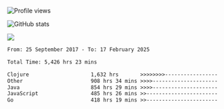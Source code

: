 ![Profile views](https://komarev.com/ghpvc/?username=liuchong)

![GitHub stats](https://github-readme-stats.vercel.app/api?username=liuchong&show_icons=true)

<img src="https://cr-skills-chart-widget.azurewebsites.net/api/api?username=liuchong&skills=C%23,Java,JavaScript,Python,Go,Rust&show-other-skills=true"/>

<!--START_SECTION:waka-->

```txt
From: 25 September 2017 - To: 17 February 2025

Total Time: 5,426 hrs 23 mins

Clojure                    1,632 hrs       >>>>>>>>-----------------   30.08 %
Other                      908 hrs 34 mins >>>>---------------------   16.74 %
Java                       854 hrs 29 mins >>>>---------------------   15.75 %
JavaScript                 485 hrs 26 mins >>-----------------------   08.95 %
Go                         418 hrs 19 mins >>-----------------------   07.71 %
```

<!--END_SECTION:waka-->
